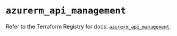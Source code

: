 # `azurerm_api_management`

Refer to the Terraform Registry for docs: [`azurerm_api_management`](https://registry.terraform.io/providers/hashicorp/azurerm/4.39.0/docs/resources/api_management).
